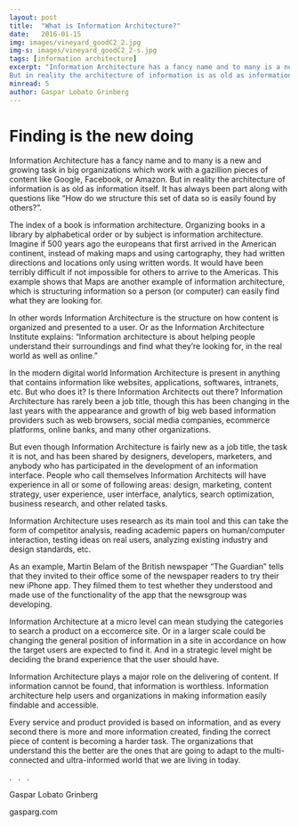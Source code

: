 ```yaml
---
layout: post 
title:  "What is Information Architecture?"
date:   2016-01-15
img: images/vineyard_goodC2_2.jpg
img-s: images/vineyard_goodC2_2-s.jpg
tags: [information architecture]
excerpt: "Information Architecture has a fancy name and to many is a new and growing task in big organizations which work with a gazillion pieces of content like Google, Facebook, or Amazon.
But in reality the architecture of information is as old as information itself. It has always been part along with questions like “how we structure this set of data so is easily found by others?”."
minread: 5
author: Gaspar Lobato Grinberg
---
```


# Finding is the new doing

<span class="dropcap">I</span>nformation Architecture has a fancy name and to many is a new and growing task in big organizations which work with a gazillion pieces of content like Google, Facebook, or Amazon.
But in reality the architecture of information is as old as information itself. It has always been part along with questions like “How do we structure this set of data so is easily found by others?”.

The index of a book is information architecture. Organizing books in a library by alphabetical order or by subject is information architecture. Imagine if 500 years ago the europeans that first arrived in the American continent, instead of making maps and using cartography, they had written directions and locations only using written words. It would have been terribly difficult if not impossible for others to arrive to the Americas. This example shows that Maps are another example of information architecture, which is structuring information so a person (or computer) can easily find what they are looking for.

In other words Information Architecture is the structure on how content is organized and presented to a user. Or as the Information Architecture Institute explains: “Information architecture is about helping people understand their surroundings and find what they’re looking for, in the real world as well as online.”

In the modern digital world Information Architecture is present in anything that contains information like websites, applications, softwares, intranets, etc. But who does it? Is there Information Architects out there? Information Architecture has rarely been a job title, though this has been changing in the last years with the appearance and growth of big web based information providers such as web browsers, social media companies, ecommerce platforms, online banks, and many other organizations.

But even though Information Architecture is fairly new as a job title, the task it is not, and has been shared by designers, developers, marketers, and anybody who has participated in the development of an information interface. People who call themselves Information Architects will have experience in all or some of following areas: design, marketing, content strategy, user experience, user interface, analytics, search optimization, business research, and other related tasks.

Information Architecture uses research as its main tool and this can take the form of competitor analysis, reading academic papers on human/computer interaction, testing ideas on real users, analyzing existing industry and design standards, etc.

As an example, Martin Belam of the British newspaper “The Guardian” tells that they invited to their office some of the newspaper readers to try their new iPhone app. They filmed them to test whether they understood and made use of the functionality of the app that the newsgroup was developing. 

Information Architecture at a micro level can mean studying the categories to search a product on a eccomerce site. Or in a larger scale could be changing the general position of information in a site in accordance on how the target users are expected to find it. And in a strategic level might be deciding the brand experience that the user should have.

Information Architecture plays a major role on the delivering of content. If information cannot be found, that information is worthless. Information architecture help users and organizations in making information easily findable and accessible. 

Every service and product provided is based on information, and as every second there is more and more information created, finding the correct piece of content is becoming a harder task. The organizations that understand this the better are the ones that are going to adapt to the multi-connected and ultra-informed world that we are living in today.

<div class="divider">.&nbsp;&nbsp;&nbsp;.&nbsp;&nbsp;&nbsp;.</div>

Gaspar Lobato Grinberg

gasparg.com
